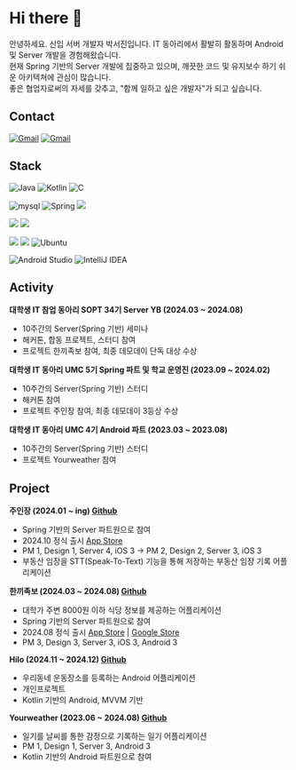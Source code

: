# Hi there 👋

안녕하세요. 신입 서버 개발자 박서진입니다. IT 동아리에서 활발히 활동하며 Android 및 Server 개발을 경험해왔습니다.
<br>현재 Spring 기반의 Server 개발에 집중하고 있으며, 깨끗한 코드 및 유지보수 하기 쉬운 아키텍쳐에 관심이 많습니다.
<br>좋은 협업자로써의 자세를 갖추고, "함께 일하고 싶은 개발자"가 되고 싶습니다.
## Contact

[![Gmail](https://img.shields.io/badge/Gmail-D14836?style=for-the-badge&logo=gmail&logoColor=white)](mailto:seojin5565@gmail.com)
[![Gmail](https://img.shields.io/badge/Tistory-000000?style=for-the-badge&logo=티스토리&logoColor=white)](https://picturepark.tistory.com/)

## Stack

![Java](https://img.shields.io/badge/java-%23ED8B00.svg?style=for-the-badge&logo=openjdk&logoColor=white)
![Kotlin](https://img.shields.io/badge/kotlin-%237F52FF.svg?style=for-the-badge&logo=kotlin&logoColor=white)
![C](https://img.shields.io/badge/c-%2300599C.svg?style=for-the-badge&logo=c&logoColor=white)

![mysql](https://img.shields.io/badge/MySQL-005C84?style=for-the-badge&logo=mysql&logoColor=white)
![Spring](https://img.shields.io/badge/spring-%236DB33F.svg?style=for-the-badge&logo=spring&logoColor=white)
![](https://img.shields.io/badge/JPA-1B48A?style=for-the-badge&logo=juce&logoColor=white)

![](https://img.shields.io/badge/Docker-2496ED?style=for-the-badge&logo=Docker&logoColor=white) ![](https://img.shields.io/badge/Github%20actions-2088FF?style=for-the-badge&logo=githubactions&logoColor=white)

![](https://img.shields.io/badge/Prometheus-E6522C?style=for-the-badge&logo=prometheus&logoColor=white)
![](https://img.shields.io/badge/Grafana-F46800?style=for-the-badge&logo=grafana&logoColor=white)
 ![Ubuntu](https://img.shields.io/badge/Ubuntu-E95420?style=for-the-badge&logo=ubuntu&logoColor=white)

![Android Studio](https://img.shields.io/badge/android%20studio-346ac1?style=for-the-badge&logo=android%20studio&logoColor=white)
![IntelliJ IDEA](https://img.shields.io/badge/IntelliJ%20IDEA-000000.svg?style=for-the-badge&logo=intellij-idea&logoColor=white)

## Activity

**대학생 IT 참업 동아리 SOPT 34기 Server YB (2024.03 ~ 2024.08)**
- 10주간의 Server(Spring 기반) 세미나
- 해커톤, 합동 프로젝트, 스터디 참여
- 프로젝트 한끼족보 참여, 최종 데모데이 단독 대상 수상

**대학생 IT 동아리 UMC 5기 Spring 파트 및 학교 운영진 (2023.09 ~ 2024.02)**
- 10주간의 Server(Spring 기반) 스터디
- 해커톤 참여
- 프로젝트 주인장 참여, 최종 데모데이 3등상 수상
 
**대학생 IT 동아리 UMC 4기 Android 파트 (2023.03 ~ 2023.08)**
- 10주간의 Server(Spring 기반) 스터디
- 프로젝트 Yourweather 참여

## Project 

**주인장 (2024.01 ~ ing) [Github](https://github.com/Juinjang)**
- Spring 기반의 Server 파트원으로 참여
- 2024.10 정식 출시 [App Store](https://apps.apple.com/kr/app/%EC%A3%BC%EC%9D%B8%EC%9E%A5-%EB%B6%80%EB%8F%99%EC%82%B0-%EB%A7%A4%EB%AC%BC-%EA%B8%B0%EB%A1%9D/id6605941969)
-  PM 1, Design 1, Server 4, iOS 3 -> PM 2, Design 2, Server 3, iOS 3
-  부동산 임장을 STT(Speak-To-Text) 기능을 통해 저장하는 부동산 임장 기록 어플리케이션

**한끼족보 (2024.03 ~ 2024.08) [Github](https://github.com/Team-Hankki)**
- 대학가 주변 8000원 이하 식당 정보를 제공하는 어플리케이션
- Spring 기반의 Server 파트원으로 참여
- 2024.08 정식 출시 [App Store](https://apps.apple.com/kr/app/%ED%95%9C%EB%81%BC%EC%A1%B1%EB%B3%B4/id6557078344) |  [Google Store](https://play.google.com/store/apps/details?id=com.hankki.hankkijogbo&pcampaignid=web_share)
-  PM 3, Design 3, Server 3, iOS 3, Android 3

**Hilo (2024.11 ~ 2024.12) [Github](https://github.com/PicturePark1101/HiLo)**
- 우리동네 운동장소를 등록하는 Android 어플리케이션
- 개인프로젝트
- Kotlin 기반의 Android, MVVM 기반

**Yourweather (2023.06 ~ 2024.08) [Github](https://github.com/yourweather)**
- 일기를 날씨를 통한 감정으로 기록하는 일기 어플리케이션
- PM 1, Design 1, Server 3, Android 3
- Kotlin 기반의 Android 파트원으로 참여
